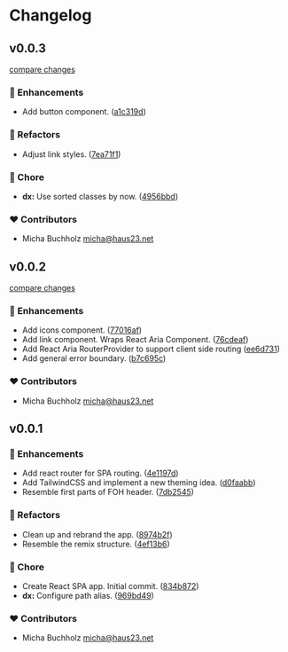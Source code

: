 # Changelog


## v0.0.3

[compare changes](https://github.com/haus23/tipprunde/compare/v0.0.2...v0.0.3)

### 🚀 Enhancements

- Add button component. ([a1c319d](https://github.com/haus23/tipprunde/commit/a1c319d))

### 💅 Refactors

- Adjust link styles. ([7ea71f1](https://github.com/haus23/tipprunde/commit/7ea71f1))

### 🏡 Chore

- **dx:** Use sorted classes by now. ([4956bbd](https://github.com/haus23/tipprunde/commit/4956bbd))

### ❤️ Contributors

- Micha Buchholz <micha@haus23.net>

## v0.0.2

[compare changes](https://github.com/haus23/tipprunde/compare/v0.0.1...v0.0.2)

### 🚀 Enhancements

- Add icons component. ([77016af](https://github.com/haus23/tipprunde/commit/77016af))
- Add link component. Wraps React Aria Component. ([76cdeaf](https://github.com/haus23/tipprunde/commit/76cdeaf))
- Add React Aria RouterProvider to support client side routing ([ee6d731](https://github.com/haus23/tipprunde/commit/ee6d731))
- Add general error boundary. ([b7c695c](https://github.com/haus23/tipprunde/commit/b7c695c))

### ❤️ Contributors

- Micha Buchholz <micha@haus23.net>

## v0.0.1


### 🚀 Enhancements

- Add react router for SPA routing. ([4e1197d](https://github.com/haus23/tipprunde/commit/4e1197d))
- Add TailwindCSS and implement a new theming idea. ([d0faabb](https://github.com/haus23/tipprunde/commit/d0faabb))
- Resemble first parts of FOH header. ([7db2545](https://github.com/haus23/tipprunde/commit/7db2545))

### 💅 Refactors

- Clean up and rebrand the app. ([8974b2f](https://github.com/haus23/tipprunde/commit/8974b2f))
- Resemble the remix structure. ([4ef13b6](https://github.com/haus23/tipprunde/commit/4ef13b6))

### 🏡 Chore

- Create React SPA app. Initial commit. ([834b872](https://github.com/haus23/tipprunde/commit/834b872))
- **dx:** Configure path alias. ([969bd49](https://github.com/haus23/tipprunde/commit/969bd49))

### ❤️ Contributors

- Micha Buchholz <micha@haus23.net>

